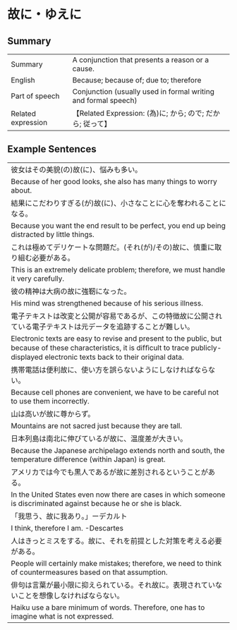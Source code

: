 # 故に・ゆえに

## Summary

<table><tr>   <td>Summary</td>   <td>A conjunction that presents a reason or a cause.</td></tr><tr>   <td>English</td>   <td>Because; because of; due to; therefore</td></tr><tr>   <td>Part of speech</td>   <td>Conjunction (usually used in formal writing and formal speech)</td></tr><tr>   <td>Related expression</td>   <td>【Related Expression: (為)に; から; ので; だから; 従って】</td></tr></table>

## Example Sentences

<table><tr><td>彼女はその美貌(の)故(に)、悩みも多い。</td></tr><tr><td>Because of her good looks, she also has many things to worry about.</td></tr><tr><td>結果にこだわりすぎる(が)故(に)、小さなことに心を奪われることになる。</td></tr><tr><td>Because you want the end result to be perfect, you end up being distracted by little things.</td></tr><tr><td>これは極めてデリケートな問題だ。(それ(が)/その)故に、慎重に取り組む必要がある。</td></tr><tr><td>This is an extremely delicate problem; therefore, we must handle it very carefully.</td></tr><tr><td>彼の精神は大病の故に強靭になった。</td></tr><tr><td>His mind was strengthened because of his serious illness.</td></tr><tr><td>電子テキストは改変と公開が容易であるが、この特徴故に公開されている電子テキストは元データを追跡することが難しい。</td></tr><tr><td>Electronic texts are easy to revise and present to the public, but because of these characteristics, it is difﬁcult to trace publicly-displayed electronic texts back to their original data.</td></tr><tr><td>携帯電話は便利故に、使い方を誤らないようにしなければならない。</td></tr><tr><td>Because cell phones are convenient, we have to be careful not to use them incorrectly.</td></tr><tr><td>山は高いが故に尊からず。</td></tr><tr><td>Mountains are not sacred just because they are tall.</td></tr><tr><td>日本列島は南北に伸びているが故に、温度差が大きい。</td></tr><tr><td>Because the Japanese archipelago extends north and south, the temperature difference (within Japan) is great.</td></tr><tr><td>アメリカでは今でも黒人であるが故に差別されるということがある。</td></tr><tr><td>In the United States even now there are cases in which someone is discriminated against because he or she is black.</td></tr><tr><td>「我思う、故に我あり。」ーデカルト</td></tr><tr><td>I think, therefore I am. -Descartes</td></tr><tr><td>人はきっとミスをする。故に、それを前提とした対策を考える必要がある。</td></tr><tr><td>People will certainly make mistakes; therefore, we need to think of countermeasures based on that assumption.</td></tr><tr><td>俳句は言葉が最小限に抑えられている。それ故に。表現されていないことを想像しなければならない。</td></tr><tr><td>Haiku use a bare minimum of words. Therefore, one has to imagine what is not expressed.</td></tr></table>

